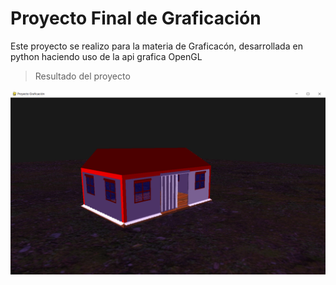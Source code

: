 # Proyecto Final de Graficación
Este proyecto se realizo para la materia de Graficacón, desarrollada en python haciendo uso de la api grafica OpenGL  
> Resultado del proyecto
<img title="Graficación" alt="Ejemplo del proyecto" src="screen/screen_01.png">